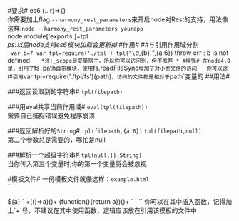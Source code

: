 #要求#
es6 (...r)=>{}  
你需要加上flag:`--harmony_rest_parameters`来开启node对Rest的支持，用法像这样:`node --harmony_rest_parameters yourapp`   
 node module['exports']=tpl  
 *ps:以后node支持es6模块加载会更新掉*
#作用#
##与引用作用域分割  
`
var b=7
var tpl=require('./tpl')
tpl("\`${a},${b}\`",{a:6})
throw err : b is not defined
`  
*注:_scope是变量宿主，所以你可以访问到，但不推荐 *
#增强#
在node4.0里，引用了`fs`,`path`自带模块，使用`fs.readFileSync`增加了对小型文件的访问  
你可以这样引用`var tpl=require('./tpl/fs')(path)`，访问的文件都是相对于`path`变量的 
##用法#

###返回读取到的字符串#
`tpl(filepath)`

###用eval共享当前作用域#
`eval(tpl(filepath))`  
需要自己捕捉错误避免程序崩溃

###返回解析好的`String`#
`tpl(filepath,{a:6})`
`tpl(filepath,null)`  
第二个参数总是需要的，哪怕是null

###解析一个超级字符串#
`tpl(null,{},String)`  
当你传入第三个变量时,你的第一个变量将会被忽视

#模板文件#
一份模板文件就像这样：`example.html`  
``
`
<!DOCTYPE html>
<html lang="en">
<head>
	<meta charset="UTF-8">
	<title>example</title>
</head>
<body>
	${a}
`
+(()=>a)()+
(function(){return a})()+
`
</body>
</html>
`  
``  
你可以在其中插入函数，记得加上`+`号，不建议在其中使用函数，逻辑应该放在引用该模板的文件中
